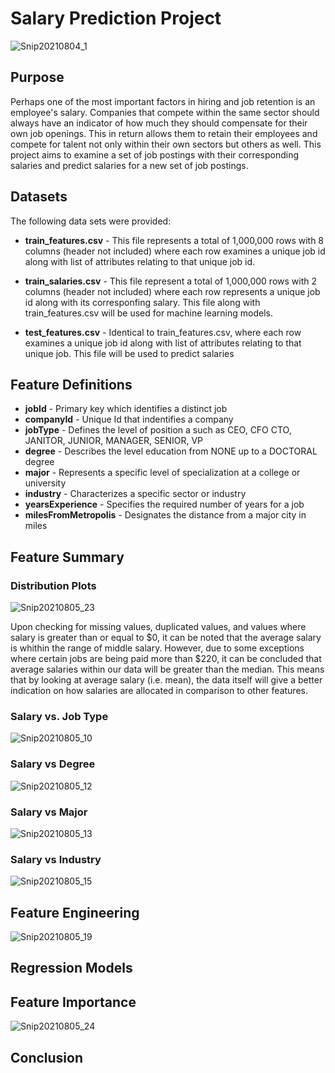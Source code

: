 # Salary Prediction Project

![Snip20210804_1](https://user-images.githubusercontent.com/24769002/128248342-c9d1b353-7cac-49bf-aa4c-59c6e11ebce3.png)

**Purpose**
------------------------
Perhaps one of the most important factors in hiring and job retention is an employee's salary. Companies that compete within the same sector should always have an indicator of how much they should compensate for their own job openings. This in return allows them to retain their employees and compete for talent not only within their own sectors but others as well. This project aims to examine a set of job postings with their corresponding salaries and predict salaries for a new set of job postings.

**Datasets**
------------------------
The following data sets were provided:

* **train_features.csv** - This file represents a total of 1,000,000 rows with 8 columns (header not included) where each row examines a unique job id along with list of attributes relating to that unique job id.

* **train_salaries.csv** - This file represent a total of 1,000,000 rows with 2 columns (header not included) where each row represents a unique job id along with its corresponfing salary. This file along with train_features.csv will be used for machine learning models.  

* **test_features.csv** - Identical to train_features.csv, where each row examines a unique job id along with list of attributes relating to that unique job. This file will be used to predict salaries

**Feature Definitions**
------------------------
* **jobId** - Primary key which identifies a distinct job
* **companyId** - Unique Id that indentifies a company
* **jobType** - Defines the level of position a such as CEO, CFO CTO, JANITOR, JUNIOR, MANAGER, SENIOR, VP
* **degree** - Describes the level education from NONE up to a DOCTORAL degree
* **major** - Represents a specific level of specialization at a college or university
* **industry** - Characterizes a specific sector or industry 
* **yearsExperience** - Specifies the required number of years for a job 
* **milesFromMetropolis** - Designates the distance from a major city in miles

**Feature Summary**
------------------------
### Distribution Plots
![Snip20210805_23](https://user-images.githubusercontent.com/24769002/128404699-f61843cd-c034-4921-95ed-f401a377e478.png)

Upon checking for missing values, duplicated values, and values where salary is greater than or equal to $0, it can be noted that the average salary is whithin the range of middle salary. However, due to some exceptions where certain jobs are being paid more than $220, it can be concluded that average salaries within our data will be greater than the median. This means that by looking at average salary (i.e. mean), the data itself will give a better indication on how salaries are allocated in comparison to other features.  

### Salary vs. Job Type
![Snip20210805_10](https://user-images.githubusercontent.com/24769002/128395976-a52c155f-3767-41f9-8a96-63ff44d3784c.png)


### Salary vs Degree
![Snip20210805_12](https://user-images.githubusercontent.com/24769002/128395990-de7a2af1-693e-442b-b636-cfaf888ab4e8.png)

### Salary vs Major
![Snip20210805_13](https://user-images.githubusercontent.com/24769002/128396007-fe585bd9-ffa8-4fb9-9053-0b5f7c3e4a4e.png)

### Salary vs Industry
![Snip20210805_15](https://user-images.githubusercontent.com/24769002/128396023-181e3026-0330-4a12-8c75-af4f25841bb6.png)



**Feature Engineering**
------------------------
![Snip20210805_19](https://user-images.githubusercontent.com/24769002/128408799-12dc3c9c-8178-493c-b6d2-2435c802093f.png)

**Regression Models**
------------------------

**Feature Importance**
------------------------
![Snip20210805_24](https://user-images.githubusercontent.com/24769002/128404804-e8ec4c8d-3c04-462f-9787-f97649aec4a9.png)

**Conclusion**
------------------------
